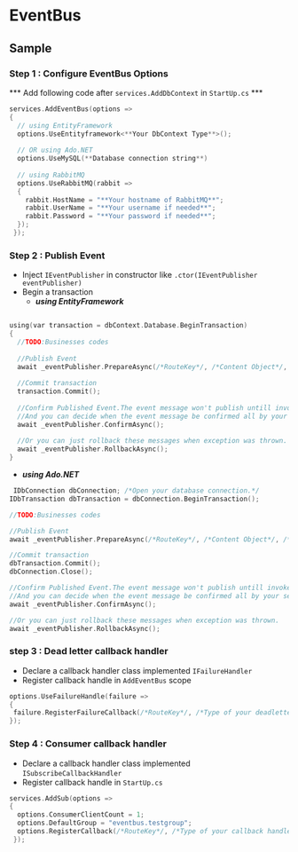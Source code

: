 # EventBus
## Sample
### Step 1 : Configure EventBus Options
*** Add following code after `services.AddDbContext` in `StartUp.cs` ***
```c
services.AddEventBus(options =>
{
  // using EntityFramework
  options.UseEntityframework<**Your DbContext Type**>();
  
  // OR using Ado.NET 
  options.UseMySQL(**Database connection string**)
  
  // using RabbitMQ
  options.UseRabbitMQ(rabbit =>
  {
    rabbit.HostName = "**Your hostname of RabbitMQ**";
    rabbit.UserName = "**Your username if needed**";
    rabbit.Password = "**Your password if needed**";
  });
 });
 ```

### Step 2 : Publish Event
* Inject `IEventPublisher` in constructor like `.ctor(IEventPublisher eventPublisher)`
* Begin a transaction
  * ***using EntityFramework***
```c

using(var transaction = dbContext.Database.BeginTransaction)
{
  //TODO:Businesses codes
  
  //Publish Event
  await _eventPublisher.PrepareAsync(/*RouteKey*/, /*Content Object*/, /*MetaData Object*/);
  
  //Commit transaction
  transaction.Commit();
  
  //Confirm Published Event.The event message won't publish untill invoked **IEventPublisher.ConfirmAsync()**
  //And you can decide when the event message be confirmed all by your self.
  await _eventPublisher.ConfirmAsync();
  
  //Or you can just rollback these messages when exception was thrown.
  await _eventPublisher.RollbackAsync();
}
```
  * ***using Ado.NET***
  
  ```c
  IDbConnection dbConnection; /*Open your database connection.*/
  IDbTransaction dbTransaction = dbConnection.BeginTransaction();
  
  //TODO:Businesses codes
  
  //Publish Event
  await _eventPublisher.PrepareAsync(/*RouteKey*/, /*Content Object*/, /*MetaData Object*/,dbConnection,dbTransaction);
  
  //Commit transaction
  dbTransaction.Commit();
  dbConnection.Close();
  
  //Confirm Published Event.The event message won't publish untill invoked **IEventPublisher.ConfirmAsync()**
  //And you can decide when the event message be confirmed all by your self.
  await _eventPublisher.ConfirmAsync();
  
  //Or you can just rollback these messages when exception was thrown.
  await _eventPublisher.RollbackAsync();
  ```
  
### step 3 : Dead letter callback handler
 * Declare a callback handler class implemented `IFailureHandler`
 * Register callback handle in `AddEventBus` scope
 ```c
 options.UseFailureHandle(failure =>
 {
  failure.RegisterFailureCallback(/*RouteKey*/, /*Type of your deadletter callback handler*/);
 });
 ```
 
 
 
### Step 4 : Consumer callback handler
* Declare a callback handler class implemented `ISubscribeCallbackHandler`
* Register callback handle in `StartUp.cs`
```c
services.AddSub(options =>
{
  options.ConsumerClientCount = 1;
  options.DefaultGroup = "eventbus.testgroup";
  options.RegisterCallback(/*RouteKey*/, /*Type of your callback handler*/);
 });
 ```
 


